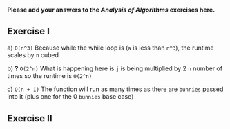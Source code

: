 #### Please add your answers to the ***Analysis of  Algorithms*** exercises here.

## Exercise I

a) `O(n^3)`
    Because while the while loop is (`a` is less than `n^3`), the runtime scales by `n` cubed

b) **?** `O(2^n)`
    What is happening here is `j` is being multiplied by 2 `n` number of times so the runtime is `O(2^n)`

c) `O(n + 1)`
    The function will run as many times as there are `bunnies` passed into it (plus one for the 0 `bunnies` base case)

## Exercise II


